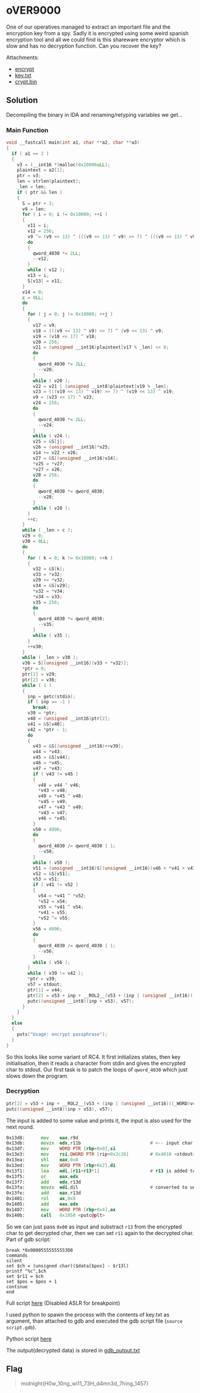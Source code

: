 # oVER9000

One of our operatives managed to extract an important file and the encryption key from a spy. Sadly it is encrypted using some weird spanish encryption tool and all we could find is this shareware encryptor which is slow and has no decryption function. Can you recover the key?

Attachments:
* [encrypt](./encrypt)
* [key.txt](./key.txt)
* [crypt.bin](./crypt.bin)

## Solution
Decompiling the binary in IDA and renaming/retyping variables we get...

### Main Function
```c
void __fastcall main(int a1, char **a2, char **a3)
{
  if ( a1 == 2 )
  {
    v3 = (__int16 *)malloc(0x20006uLL);
    plaintext = a2[1];
    ptr = v3;
    len = strlen(plaintext);
    _len = len;
    if ( ptr && len )
    {
      S = ptr + 3;
      v9 = len;
      for ( i = 0; i != 0x10000; ++i )
      {
        v11 = i;
        v12 = 256;
        v9 ^= (v9 << 13) ^ (((v9 << 13) ^ v9) >> 7) ^ (((v9 << 13) ^ v9 ^ (((v9 << 13) ^ v9) >> 7)) << 17);
        do
        {
          qword_4030 *= 2LL;
          --v12;
        }
        while ( v12 );
        v13 = i;
        S[v13] = v11;
      }
      v14 = 0;
      c = 0LL;
      do
      {
        for ( j = 0; j != 0x10000; ++j )
        {
          v17 = v9;
          v18 = (((v9 << 13) ^ v9) >> 7) ^ (v9 << 13) ^ v9;
          v19 = (v18 << 17) ^ v18;
          v20 = 256;
          v21 = (unsigned __int16)plaintext[v17 % _len] << 8;
          do
          {
            qword_4030 *= 2LL;
            --v20;
          }
          while ( v20 );
          v22 = v21 | (unsigned __int8)plaintext[v19 % _len];
          v23 = (((v19 << 13) ^ v19) >> 7) ^ (v19 << 13) ^ v19;
          v9 = (v23 << 17) ^ v23;
          v24 = 256;
          do
          {
            qword_4030 *= 2LL;
            --v24;
          }
          while ( v24 );
          v25 = &S[j];
          v26 = (unsigned __int16)*v25;
          v14 += v22 + v26;
          v27 = &S[(unsigned __int16)v14];
          *v25 = *v27;
          *v27 = v26;
          v28 = 256;
          do
          {
            qword_4030 *= qword_4030;
            --v28;
          }
          while ( v28 );
        }
        ++c;
      }
      while ( _len > c );
      v29 = 0;
      v30 = 0LL;
      do
      {
        for ( k = 0; k != 0x10000; ++k )
        {
          v32 = &S[k];
          v33 = *v32;
          v29 += *v32;
          v34 = &S[v29];
          *v32 = *v34;
          *v34 = v33;
          v35 = 256;
          do
          {
            qword_4030 *= qword_4030;
            --v35;
          }
          while ( v35 );
        }
        ++v30;
      }
      while ( _len > v30 );
      v36 = S[(unsigned __int16)(v33 + *v32)];
      *ptr = 0;
      ptr[1] = v29;
      ptr[2] = v36;
      while ( 1 )
      {
        inp = getc(stdin);
        if ( inp == -1 )
          break;
        v39 = *ptr;
        v40 = (unsigned __int16)ptr[2];
        v41 = &S[v40];
        v42 = *ptr - 1;
        do
        {
          v43 = &S[(unsigned __int16)++v39];
          v44 = *v43;
          v45 = &S[v44];
          v46 = *v45;
          v47 = *v43;
          if ( v43 != v45 )
          {
            v48 = v44 ^ v46;
            *v43 = v48;
            v49 = *v45 ^ v48;
            *v45 = v49;
            v47 = *v43 ^ v49;
            *v43 = v47;
            v46 = *v45;
          }
          v50 = 4096;
          do
          {
            qword_4030 /= qword_4030 | 1;
            --v50;
          }
          while ( v50 );
          v51 = (unsigned __int16)S[(unsigned __int16)(v46 + *v41 + v47)];
          v52 = &S[v51];
          v53 = v51;
          if ( v41 != v52 )
          {
            v54 = *v41 ^ *v52;
            *v52 = v54;
            v55 = *v41 ^ v54;
            *v41 = v55;
            *v52 ^= v55;
          }
          v56 = 4096;
          do
          {
            qword_4030 /= qword_4030 | 1;
            --v56;
          }
          while ( v56 );
        }
        while ( v39 != v42 );
        *ptr = v39;
        v57 = stdout;
        ptr[1] = v44;
        ptr[2] = v53 + inp + __ROL2__(v53 + (inp | (unsigned __int16)((_WORD)v40 << 8)), 8);
        putc((unsigned __int8)(inp + v53), v57);
      }
    }
  }
  else
  {
    puts("Usage: encrypt passphrase");
  }
}
```
So this looks like some variant of RC4. It first initializes states, then key initialisation, then it reads a character from stdin and gives the encrypted char to stdout. Our first task is to patch the loops of `qword_4030` which just slows down the program.

### Decryption
```c
ptr[2] = v53 + inp + __ROL2__(v53 + (inp | (unsigned __int16)((_WORD)v40 << 8)), 8);
putc((unsigned __int8)(inp + v53), v57);
```
The input is added to some value and prints it, the input is also used for the next round.
```asm
0x13d8:      mov    eax,r9d
0x13db:      movzx  edx,r11b                          # <-- input char
0x13df:      mov    WORD PTR [rbp+0x0],si
0x13e3:      mov    rsi,QWORD PTR [rip+0x2c26]        # 0x4010 <stdout>
0x13ea:      shl    eax,0x8
0x13ed:      mov    WORD PTR [rbp+0x2],di
0x13f1:      lea    edi,[r11+r13*1]                   # r13 is added to our input
0x13f5:      or     eax,edx
0x13f7:      add    edx,r13d
0x13fa:      movzx  edi,dil                           # converted to unsigned char
0x13fe:      add    eax,r13d
0x1401:      rol    ax,0x8
0x1405:      add    eax,edx
0x1407:      mov    WORD PTR [rbp+0x4],ax
0x140b:      call   0x1050 <putc@plt>
```
So we can just pass `0x00` as input and substract `r13` from the encrypted char to get decrypted char, then we can set `r11` again to the decrypted char. Part of gdb script:
```
break *0x00005555555553D8
commands
silent
set $ch = (unsigned char)($data[$pos] - $r13l)
printf "%c",$ch
set $r11 = $ch
set $pos = $pos + 1
continue
end 
```
Full script [here](./script.gdb) (Disabled ASLR for breakpoint)

I used python to spawn the process with the contents of key.txt as argument, than attached to gdb and executed the gdb script file (`source script.gdb`).

Python script [here](./solve.py)

The output(decrypted data) is stored in [gdb_output.txt](./gdb_output.txt)

## Flag
> midnight{H0w_10ng_wi11_73H_d4mn3d_7hing_1457}
